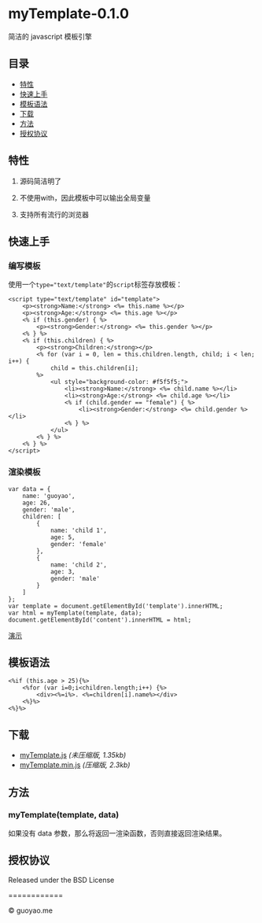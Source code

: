 
# myTemplate-0.1.0

简洁的 javascript 模板引擎

##	目录

*	[特性](#特性)
*	[快速上手](#快速上手)
*	[模板语法](#模板语法)
*	[下载](#下载)
*	[方法](#方法)
*	[授权协议](#授权协议)

##	特性

1.	源码简洁明了
2.  不使用with，因此模板中可以输出全局变量

8.	支持所有流行的浏览器

## 快速上手


### 编写模板

使用一个``type="text/template"``的``script``标签存放模板：
	
	<script type="text/template" id="template">
        <p><strong>Name:</strong> <%= this.name %></p>
        <p><strong>Age:</strong> <%= this.age %></p>
        <% if (this.gender) { %>
            <p><strong>Gender:</strong> <%= this.gender %></p>
        <% } %>
        <% if (this.children) { %>
            <p><strong>Children:</strong></p>
            <% for (var i = 0, len = this.children.length, child; i < len; i++) { 
                child = this.children[i]; 
            %>
                <ul style="background-color: #f5f5f5;">
                    <li><strong>Name:</strong> <%= child.name %></li>
                    <li><strong>Age:</strong> <%= child.age %></li>
                    <% if (child.gender == "female") { %>
                        <li><strong>Gender:</strong> <%= child.gender %></li>
                    <% } %>
                </ul>
            <% } %>
        <% } %>
    </script>

### 渲染模板
	
	var data = {
        name: 'guoyao',
        age: 26,
        gender: 'male',
        children: [
            {
                name: 'child 1',
                age: 5,
                gender: 'female'
            },
            {
                name: 'child 2',
                age: 3,
                gender: 'male'
            }
        ]
    };
    var template = document.getElementById('template').innerHTML;
	var html = myTemplate(template, data);
	document.getElementById('content').innerHTML = html;


[演示](http://demo.guoyao.me/myTemplate)

##	模板语法
	
	<%if (this.age > 25){%>
		<%for (var i=0;i<children.length;i++) {%>
			<div><%=i%>. <%=children[i].name%></div>
		<%}%>
	<%}%>

##	下载

* [myTemplate.js](https://raw.github.com/guoyao/myTemplate/master/dist/myTemplate.js) *(未压缩版, 1.35kb)* 
* [myTemplate.min.js](https://raw.github.com/guoyao/myTemplate/master/dist/myTemplate.js) *(压缩版, 2.3kb)*

## 方法

###	myTemplate(template, data)

如果没有 data 参数，那么将返回一渲染函数，否则直接返回渲染结果。

## 授权协议

Released under the BSD License

============

© guoyao.me
